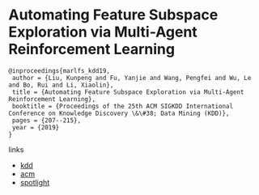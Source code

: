 # Automating Feature Subspace Exploration via Multi-Agent Reinforcement Learning

```
@inproceedings{marlfs_kdd19,
 author = {Liu, Kunpeng and Fu, Yanjie and Wang, Pengfei and Wu, Le and Bo, Rui and Li, Xiaolin},
 title = {Automating Feature Subspace Exploration via Multi-Agent Reinforcement Learning},
 booktitle = {Proceedings of the 25th ACM SIGKDD International Conference on Knowledge Discovery \&\#38; Data Mining (KDD)},
 pages = {207--215},
 year = {2019}
}
```

links
- [kdd](https://www.kdd.org/kdd2019/accepted-papers/view/automating-feature-subspace-exploration-via-multi-agent-reinforcement-learn)
- [acm](https://dl.acm.org/citation.cfm?id=3330868)
- [spotlight](https://www.youtube.com/watch?v=S3Rtmykhj3o)
